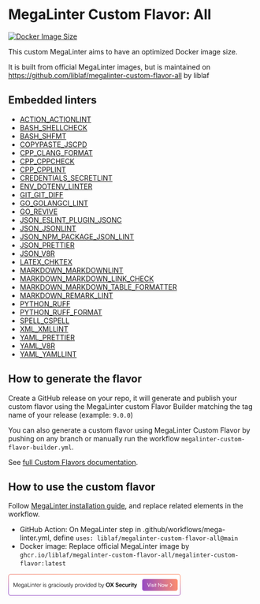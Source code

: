 # MegaLinter Custom Flavor: All

[![Docker Image Size](https://img.shields.io/docker/image-size/liblaf/megalinter-custom-flavor-all-megalinter-custom-flavor)](https://hub.docker.com/repository/docker/liblaf/megalinter-custom-flavor-all-megalinter-custom-flavor/general)

This custom MegaLinter aims to have an optimized Docker image size.

It is built from official MegaLinter images, but is maintained on https://github.com/liblaf/megalinter-custom-flavor-all by liblaf

## Embedded linters

- [ACTION_ACTIONLINT](https://megalinter.io/latest/descriptors/action_actionlint/)
- [BASH_SHELLCHECK](https://megalinter.io/latest/descriptors/bash_shellcheck/)
- [BASH_SHFMT](https://megalinter.io/latest/descriptors/bash_shfmt/)
- [COPYPASTE_JSCPD](https://megalinter.io/latest/descriptors/copypaste_jscpd/)
- [CPP_CLANG_FORMAT](https://megalinter.io/latest/descriptors/cpp_clang_format/)
- [CPP_CPPCHECK](https://megalinter.io/latest/descriptors/cpp_cppcheck/)
- [CPP_CPPLINT](https://megalinter.io/latest/descriptors/cpp_cpplint/)
- [CREDENTIALS_SECRETLINT](https://megalinter.io/latest/descriptors/credentials_secretlint/)
- [ENV_DOTENV_LINTER](https://megalinter.io/latest/descriptors/env_dotenv_linter/)
- [GIT_GIT_DIFF](https://megalinter.io/latest/descriptors/git_git_diff/)
- [GO_GOLANGCI_LINT](https://megalinter.io/latest/descriptors/go_golangci_lint/)
- [GO_REVIVE](https://megalinter.io/latest/descriptors/go_revive/)
- [JSON_ESLINT_PLUGIN_JSONC](https://megalinter.io/latest/descriptors/json_eslint_plugin_jsonc/)
- [JSON_JSONLINT](https://megalinter.io/latest/descriptors/json_jsonlint/)
- [JSON_NPM_PACKAGE_JSON_LINT](https://megalinter.io/latest/descriptors/json_npm_package_json_lint/)
- [JSON_PRETTIER](https://megalinter.io/latest/descriptors/json_prettier/)
- [JSON_V8R](https://megalinter.io/latest/descriptors/json_v8r/)
- [LATEX_CHKTEX](https://megalinter.io/latest/descriptors/latex_chktex/)
- [MARKDOWN_MARKDOWNLINT](https://megalinter.io/latest/descriptors/markdown_markdownlint/)
- [MARKDOWN_MARKDOWN_LINK_CHECK](https://megalinter.io/latest/descriptors/markdown_markdown_link_check/)
- [MARKDOWN_MARKDOWN_TABLE_FORMATTER](https://megalinter.io/latest/descriptors/markdown_markdown_table_formatter/)
- [MARKDOWN_REMARK_LINT](https://megalinter.io/latest/descriptors/markdown_remark_lint/)
- [PYTHON_RUFF](https://megalinter.io/latest/descriptors/python_ruff/)
- [PYTHON_RUFF_FORMAT](https://megalinter.io/latest/descriptors/python_ruff_format/)
- [SPELL_CSPELL](https://megalinter.io/latest/descriptors/spell_cspell/)
- [XML_XMLLINT](https://megalinter.io/latest/descriptors/xml_xmllint/)
- [YAML_PRETTIER](https://megalinter.io/latest/descriptors/yaml_prettier/)
- [YAML_V8R](https://megalinter.io/latest/descriptors/yaml_v8r/)
- [YAML_YAMLLINT](https://megalinter.io/latest/descriptors/yaml_yamllint/)

## How to generate the flavor

Create a GitHub release on your repo, it will generate and publish your custom flavor using the MegaLinter custom Flavor Builder matching the tag name of your release (example: `9.0.0`)

You can also generate a custom flavor using MegaLinter Custom Flavor by pushing on any branch or manually run the workflow `megalinter-custom-flavor-builder.yml`.

See [full Custom Flavors documentation](https://megalinter.io/beta/custom-flavors/).

## How to use the custom flavor

Follow [MegaLinter installation guide](https://megalinter.io/latest/install-assisted/), and replace related elements in the workflow.

- GitHub Action: On MegaLinter step in .github/workflows/mega-linter.yml, define `uses: liblaf/megalinter-custom-flavor-all@main`
- Docker image: Replace official MegaLinter image by `ghcr.io/liblaf/megalinter-custom-flavor-all/megalinter-custom-flavor:latest`

[![MegaLinter is graciously provided by OX Security](https://raw.githubusercontent.com/oxsecurity/megalinter/main/docs/assets/images/ox-banner.png)](https://www.ox.security/?ref=megalinter)
